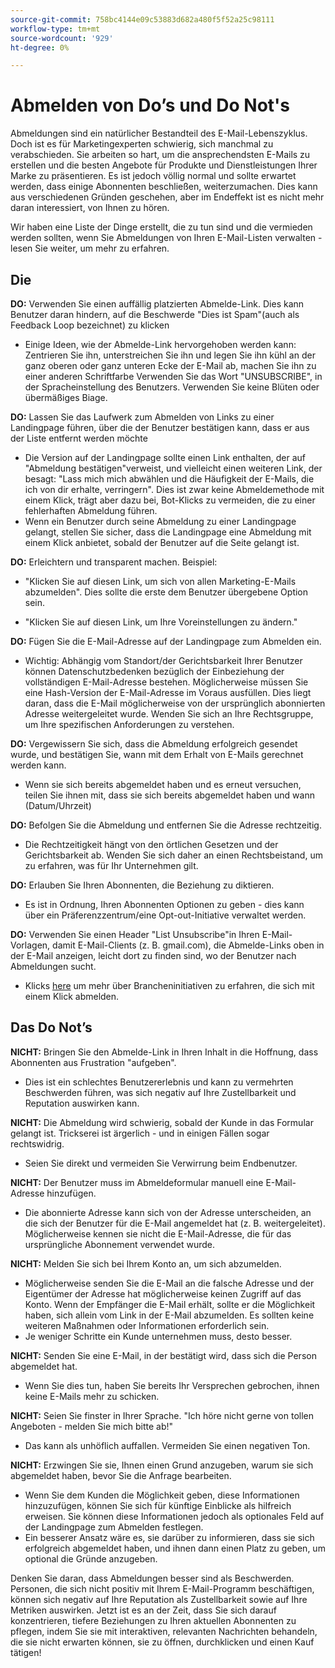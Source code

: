 ```yaml
---
source-git-commit: 758bc4144e09c53883d682a480f5f52a25c98111
workflow-type: tm+mt
source-wordcount: '929'
ht-degree: 0%

---
```

# Abmelden von Do’s und Do Not&#39;s

Abmeldungen sind ein natürlicher Bestandteil des E-Mail-Lebenszyklus. Doch ist es für Marketingexperten schwierig, sich manchmal zu verabschieden. Sie arbeiten so hart, um die ansprechendsten E-Mails zu erstellen und die besten Angebote für Produkte und Dienstleistungen Ihrer Marke zu präsentieren. Es ist jedoch völlig normal und sollte erwartet werden, dass einige Abonnenten beschließen, weiterzumachen. Dies kann aus verschiedenen Gründen geschehen, aber im Endeffekt ist es nicht mehr daran interessiert, von Ihnen zu hören.

Wir haben eine Liste der Dinge erstellt, die zu tun sind und die vermieden werden sollten, wenn Sie Abmeldungen von Ihren E-Mail-Listen verwalten - lesen Sie weiter, um mehr zu erfahren.

## Die

**DO:** Verwenden Sie einen auffällig platzierten Abmelde-Link. Dies kann Benutzer daran hindern, auf die Beschwerde &quot;Dies ist Spam&quot;(auch als Feedback Loop bezeichnet) zu klicken

+ Einige Ideen, wie der Abmelde-Link hervorgehoben werden kann: Zentrieren Sie ihn, unterstreichen Sie ihn und legen Sie ihn kühl an der ganz oberen oder ganz unteren Ecke der E-Mail ab, machen Sie ihn zu einer anderen Schriftfarbe Verwenden Sie das Wort &quot;UNSUBSCRIBE&quot;, in der Spracheinstellung des Benutzers. Verwenden Sie keine Blüten oder übermäßiges Biage.

**DO:** Lassen Sie das Laufwerk zum Abmelden von Links zu einer Landingpage führen, über die der Benutzer bestätigen kann, dass er aus der Liste entfernt werden möchte

+ Die Version auf der Landingpage sollte einen Link enthalten, der auf &quot;Abmeldung bestätigen&quot;verweist, und vielleicht einen weiteren Link, der besagt: &quot;Lass mich mich abwählen und die Häufigkeit der E-Mails, die ich von dir erhalte, verringern&quot;. Dies ist zwar keine Abmeldemethode mit einem Klick, trägt aber dazu bei, Bot-Klicks zu vermeiden, die zu einer fehlerhaften Abmeldung führen.
+ Wenn ein Benutzer durch seine Abmeldung zu einer Landingpage gelangt, stellen Sie sicher, dass die Landingpage eine Abmeldung mit einem Klick anbietet, sobald der Benutzer auf die Seite gelangt ist.

**DO:** Erleichtern und transparent machen. Beispiel:

+ &quot;Klicken Sie auf diesen Link, um sich von allen Marketing-E-Mails abzumelden&quot;. Dies sollte die erste dem Benutzer übergebene Option sein.

+ &quot;Klicken Sie auf diesen Link, um Ihre Voreinstellungen zu ändern.&quot;

**DO:** Fügen Sie die E-Mail-Adresse auf der Landingpage zum Abmelden ein.

+ Wichtig: Abhängig vom Standort/der Gerichtsbarkeit Ihrer Benutzer können Datenschutzbedenken bezüglich der Einbeziehung der vollständigen E-Mail-Adresse bestehen. Möglicherweise müssen Sie eine Hash-Version der E-Mail-Adresse im Voraus ausfüllen. Dies liegt daran, dass die E-Mail möglicherweise von der ursprünglich abonnierten Adresse weitergeleitet wurde. Wenden Sie sich an Ihre Rechtsgruppe, um Ihre spezifischen Anforderungen zu verstehen.

**DO:** Vergewissern Sie sich, dass die Abmeldung erfolgreich gesendet wurde, und bestätigen Sie, wann mit dem Erhalt von E-Mails gerechnet werden kann.

+ Wenn sie sich bereits abgemeldet haben und es erneut versuchen, teilen Sie ihnen mit, dass sie sich bereits abgemeldet haben und wann (Datum/Uhrzeit)

**DO:** Befolgen Sie die Abmeldung und entfernen Sie die Adresse rechtzeitig.

+ Die Rechtzeitigkeit hängt von den örtlichen Gesetzen und der Gerichtsbarkeit ab. Wenden Sie sich daher an einen Rechtsbeistand, um zu erfahren, was für Ihr Unternehmen gilt.

**DO:** Erlauben Sie Ihren Abonnenten, die Beziehung zu diktieren.

+ Es ist in Ordnung, Ihren Abonnenten Optionen zu geben - dies kann über ein Präferenzzentrum/eine Opt-out-Initiative verwaltet werden.

**DO:** Verwenden Sie einen Header &quot;List Unsubscribe&quot;in Ihren E-Mail-Vorlagen, damit E-Mail-Clients (z. B. gmail.com), die Abmelde-Links oben in der E-Mail anzeigen, leicht dort zu finden sind, wo der Benutzer nach Abmeldungen sucht.

+ Klicks [here](https://experienceleague.adobe.com/docs/deliverability-learn/deliverability-best-practice-guide/additional-resources/guidance-around-changes-to-google-and-yahoo.html?lang=de) um mehr über Brancheninitiativen zu erfahren, die sich mit einem Klick abmelden.

## Das Do Not’s


**NICHT:** Bringen Sie den Abmelde-Link in Ihren Inhalt in die Hoffnung, dass Abonnenten aus Frustration &quot;aufgeben&quot;.

+ Dies ist ein schlechtes Benutzererlebnis und kann zu vermehrten Beschwerden führen, was sich negativ auf Ihre Zustellbarkeit und Reputation auswirken kann.

**NICHT:** Die Abmeldung wird schwierig, sobald der Kunde in das Formular gelangt ist. Trickserei ist ärgerlich - und in einigen Fällen sogar rechtswidrig.

+ Seien Sie direkt und vermeiden Sie Verwirrung beim Endbenutzer.

**NICHT:** Der Benutzer muss im Abmeldeformular manuell eine E-Mail-Adresse hinzufügen.

+ Die abonnierte Adresse kann sich von der Adresse unterscheiden, an die sich der Benutzer für die E-Mail angemeldet hat (z. B. weitergeleitet).  Möglicherweise kennen sie nicht die E-Mail-Adresse, die für das ursprüngliche Abonnement verwendet wurde.

**NICHT:** Melden Sie sich bei Ihrem Konto an, um sich abzumelden.

+ Möglicherweise senden Sie die E-Mail an die falsche Adresse und der Eigentümer der Adresse hat möglicherweise keinen Zugriff auf das Konto.  Wenn der Empfänger die E-Mail erhält, sollte er die Möglichkeit haben, sich allein vom Link in der E-Mail abzumelden. Es sollten keine weiteren Maßnahmen oder Informationen erforderlich sein.
+ Je weniger Schritte ein Kunde unternehmen muss, desto besser.

**NICHT:** Senden Sie eine E-Mail, in der bestätigt wird, dass sich die Person abgemeldet hat.

+ Wenn Sie dies tun, haben Sie bereits Ihr Versprechen gebrochen, ihnen keine E-Mails mehr zu schicken.

**NICHT:** Seien Sie finster in Ihrer Sprache. &quot;Ich höre nicht gerne von tollen Angeboten - melden Sie mich bitte ab!&quot;

+ Das kann als unhöflich auffallen. Vermeiden Sie einen negativen Ton.

**NICHT:** Erzwingen Sie sie, Ihnen einen Grund anzugeben, warum sie sich abgemeldet haben, bevor Sie die Anfrage bearbeiten.

+ Wenn Sie dem Kunden die Möglichkeit geben, diese Informationen hinzuzufügen, können Sie sich für künftige Einblicke als hilfreich erweisen. Sie können diese Informationen jedoch als optionales Feld auf der Landingpage zum Abmelden festlegen.
+ Ein besserer Ansatz wäre es, sie darüber zu informieren, dass sie sich erfolgreich abgemeldet haben, und ihnen dann einen Platz zu geben, um optional die Gründe anzugeben.

Denken Sie daran, dass Abmeldungen besser sind als Beschwerden. Personen, die sich nicht positiv mit Ihrem E-Mail-Programm beschäftigen, können sich negativ auf Ihre Reputation als Zustellbarkeit sowie auf Ihre Metriken auswirken. Jetzt ist es an der Zeit, dass Sie sich darauf konzentrieren, tiefere Beziehungen zu Ihren aktuellen Abonnenten zu pflegen, indem Sie sie mit interaktiven, relevanten Nachrichten behandeln, die sie nicht erwarten können, sie zu öffnen, durchklicken und einen Kauf tätigen!
